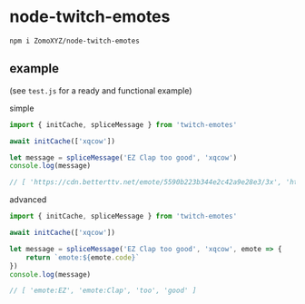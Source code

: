# node-twitch-emotes

`npm i ZomoXYZ/node-twitch-emotes`

## example

(see `test.js` for a ready and functional example)

simple

```ts
import { initCache, spliceMessage } from 'twitch-emotes'

await initCache(['xqcow'])

let message = spliceMessage('EZ Clap too good', 'xqcow')
console.log(message)

// [ 'https://cdn.betterttv.net/emote/5590b223b344e2c42a9e28e3/3x', 'https://cdn.betterttv.net/emote/55b6f480e66682f576dd94f5/3x', 'too', 'good' ]
```

advanced

```ts
import { initCache, spliceMessage } from 'twitch-emotes'

await initCache(['xqcow'])

let message = spliceMessage('EZ Clap too good', 'xqcow', emote => {
    return `emote:${emote.code}`
})
console.log(message)

// [ 'emote:EZ', 'emote:Clap', 'too', 'good' ]
```
